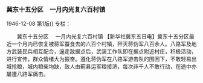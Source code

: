 ### 冀东十五分区　一月内光复六百村镇

1946-12-08
第1版()
专栏：

　　冀东十五分区
  　一月内光复六百村镇
    【新华社冀东五日电】冀东十五分区最近一个月内已恢复被蒋军蚕食去的六百个村镇，歼灭蒋伪军八百余人。八路军及地方武装民兵相互配合，逼走敌据点后，武装工作队即在据点附近村庄，积极活动，进行宣传，群众情绪大为振奋。遵化蒋伪军在八路军游击队的围困下，不敢轻易出城抢粮，城内粮柴均缺，敌人由蓟县运军粮接济，每次非千人不敢行动，在途中亦屡遭八路军痛击。
